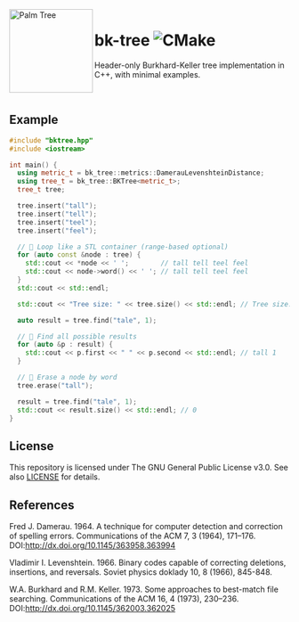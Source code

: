 <img align="left" width="150" height="150" src="https://user-images.githubusercontent.com/24757020/150530071-e3792d5e-700b-4e50-84fe-9948b3afe8fa.png" alt="Palm Tree">

# bk-tree ![CMake](https://github.com/poyea/bk-tree/workflows/CMake/badge.svg)

Header-only Burkhard-Keller tree implementation in C++, with minimal examples.

<br/>

## Example

```cpp
#include "bktree.hpp"
#include <iostream>

int main() {
  using metric_t = bk_tree::metrics::DamerauLevenshteinDistance;
  using tree_t = bk_tree::BKTree<metric_t>;
  tree_t tree;

  tree.insert("tall");
  tree.insert("tell");
  tree.insert("teel");
  tree.insert("feel");

  // 🌟 Loop like a STL container (range-based optional)
  for (auto const &node : tree) {
    std::cout << *node << ' ';        // tall tell teel feel
    std::cout << node->word() << ' '; // tall tell teel feel
  }
  std::cout << std::endl;

  std::cout << "Tree size: " << tree.size() << std::endl; // Tree size: 4

  auto result = tree.find("tale", 1);

  // 🌟 Find all possible results
  for (auto &p : result) {
    std::cout << p.first << " " << p.second << std::endl; // tall 1
  }

  // 🌟 Erase a node by word
  tree.erase("tall");

  result = tree.find("tale", 1);
  std::cout << result.size() << std::endl; // 0
}
```

## License
This repository is licensed under The GNU General Public License v3.0. See also [LICENSE](LICENSE) for details.

## References

Fred J. Damerau. 1964. A technique for computer detection and correction of spelling errors. Communications of the ACM 7, 3 (1964), 171–176. DOI:http://dx.doi.org/10.1145/363958.363994 

Vladimir I. Levenshtein. 1966. Binary codes capable of correcting deletions, insertions, and reversals. Soviet physics doklady 10, 8 (1966), 845-848.

W.A. Burkhard and R.M. Keller. 1973. Some approaches to best-match file searching. Communications of the ACM 16, 4 (1973), 230–236. DOI:http://dx.doi.org/10.1145/362003.362025 
